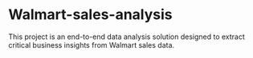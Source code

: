 # Walmart-sales-analysis
This project is an end-to-end data analysis solution designed to extract critical business insights from Walmart sales data.
